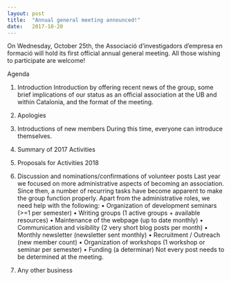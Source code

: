 ```yaml
---
layout: post
title:  "Annual general meeting announced!"
date:   2017-10-20
---
```


<p class="intro"><span class="dropcap">O</span>n Wednesday, October 25th, the Associació d’investigadors d’empresa en formació will hold its first official annual general meeting. All those wishing to participate are welcome!</p>

Agenda
1.	Introduction
Introduction by offering recent news of the group, some brief implications of our status as an official association at the UB and within Catalonia, and the format of the meeting.
2.	Apologies

3.	Introductions of new members
During this time, everyone can introduce themselves.
4.	Summary of 2017 Activities
5.	Proposals for Activities 2018
6.	Discussion and nominations/confirmations of volunteer posts
Last year we focused on more administrative aspects of becoming an association. Since then, a number of recurring tasks have become apparent to make the group function properly. Apart from the administrative roles, we need help with the following:
•	Organization of development seminars (>=1 per semester)
•	Writing groups (1 active groups + available resources)
•	Maintenance of the webpage (up to date monthly)
•	Communication and visibility (2 very short blog posts per month)
•	Monthly newsletter (newsletter sent monthly)
•	Recruitment / Outreach (new member count)
•	Organization of workshops (1 workshop or seminar per semester)
•	Funding (a determinar)
Not every post needs to be determined at the meeting.
7.	Any other business

